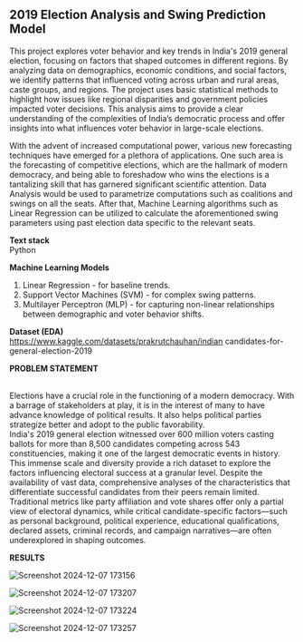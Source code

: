 ## 2019 Election Analysis and Swing Prediction Model

This project explores voter behavior and key trends in India's 2019 general election, 
focusing on factors that shaped outcomes in different regions. By analyzing data on 
demographics, economic conditions, and social factors, we identify patterns that 
influenced voting across urban and rural areas, caste groups, and regions. The project 
uses basic statistical methods to highlight how issues like regional disparities and 
government policies impacted voter decisions. This analysis aims to provide a clear 
understanding of the complexities of India’s democratic process and offer insights into 
what influences voter behavior in large-scale elections.      
 
With the advent of increased computational power, various new forecasting techniques 
have emerged for a plethora of applications. One such area is the forecasting of 
competitive elections, which are the hallmark of modern democracy, and being able to 
foreshadow who wins the elections is a tantalizing skill that has garnered significant 
scientific attention. Data Analysis would be used to parametrize computations such as 
coalitions and swings on all the seats. After that, Machine Learning algorithms such as 
Linear Regression can be utilized to calculate the aforementioned swing parameters 
using past election data specific to the relevant seats. 

**Text stack**
<br> Python

**Machine Learning Models**
1.  Linear Regression - for baseline trends.
2.  Support Vector Machines (SVM) - for complex swing patterns.
3.  Multilayer Perceptron (MLP) - for capturing non-linear relationships between 
demographic and voter behavior shifts.

**Dataset (EDA)** 
<br> https://www.kaggle.com/datasets/prakrutchauhan/indian
candidates-for-general-election-2019 


**PROBLEM STATEMENT**

<br> Elections have a crucial role in the functioning of a modern democracy. With a barrage of 
stakeholders at play, it is in the interest of many to have advance knowledge of political 
results. It also helps political parties strategize better and adopt to the public favorability.  
India's 2019 general election witnessed over 600 million voters casting ballots for more 
than 8,500 candidates competing across 543 constituencies, making it one of the largest 
democratic events in history. This immense scale and diversity provide a rich dataset to 
explore the factors influencing electoral success at a granular level. Despite the availability 
of vast data, comprehensive analyses of the characteristics that differentiate successful 
candidates from their peers remain limited. Traditional metrics like party affiliation and 
vote shares offer only a partial view of electoral dynamics, while critical candidate-specific 
factors—such as personal background, political experience, educational qualifications, 
declared assets, criminal records, and campaign narratives—are often underexplored in 
shaping outcomes. 
 

**RESULTS**

![Screenshot 2024-12-07 173156](https://github.com/user-attachments/assets/379ceb82-f425-413b-afe8-4752ed7916ee)

![Screenshot 2024-12-07 173207](https://github.com/user-attachments/assets/407c6c7d-d721-411d-a897-8a2a94b2ebe7)

![Screenshot 2024-12-07 173224](https://github.com/user-attachments/assets/40399655-8571-4216-8b32-279b27ab56f2)

![Screenshot 2024-12-07 173257](https://github.com/user-attachments/assets/b037034d-ea9c-4e13-b15f-c2488c7a3f84)














